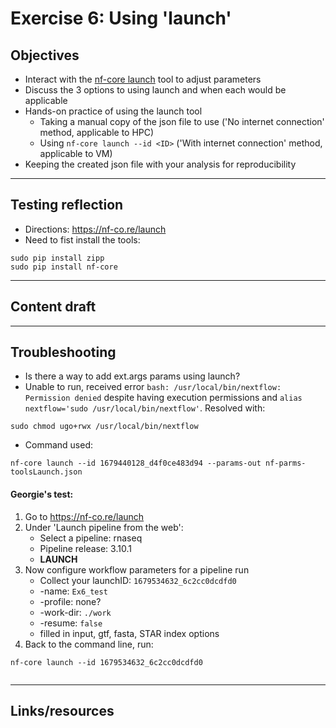 # Exercise 6: Using 'launch' 

## Objectives 
- Interact with the [nf-core launch](https://nf-co.re/launch) tool to adjust parameters
- Discuss the 3 options to using launch and when each would be applicable
- Hands-on practice of using the launch tool
  -  Taking a manual copy of the json file to use ('No internet connection' method, applicable to HPC)
  -  Using `nf-core launch --id <ID>` ('With internet connection' method, applicable to VM)
- Keeping the created json file with your analysis for reproducibility
    
---------------------
## Testing reflection
- Directions: https://nf-co.re/launch 
- Need to fist install the tools:

```
sudo pip install zipp  
sudo pip install nf-core 
```

---------------------
## Content draft 


---------------------
## Troubleshooting

- Is there a way to add ext.args params using launch?
- Unable to run, received error `bash: /usr/local/bin/nextflow: Permission denied` despite having execution permissions and `alias nextflow='sudo /usr/local/bin/nextflow'`. Resolved with: 
```
sudo chmod ugo+rwx /usr/local/bin/nextflow
```
- Command used:
```
nf-core launch --id 1679440128_d4f0ce483d94 --params-out nf-parms-toolsLaunch.json
```

#### Georgie's test:
1. Go to https://nf-co.re/launch 
2. Under 'Launch pipeline from the web': 
    * Select a pipeline: rnaseq
    * Pipeline release: 3.10.1 
    * **LAUNCH**
3. Now configure workflow parameters for a pipeline run
    * Collect your launchID: `1679534632_6c2cc0dcdfd0`
    * -name: `Ex6_test`
    * -profile: none?
    * -work-dir: `./work`
    * -resume: `false`
    * filled in input, gtf, fasta, STAR index options 
4. Back to the command line, run:
```
nf-core launch --id 1679534632_6c2cc0dcdfd0
```

```

```

---------------------
## Links/resources 
